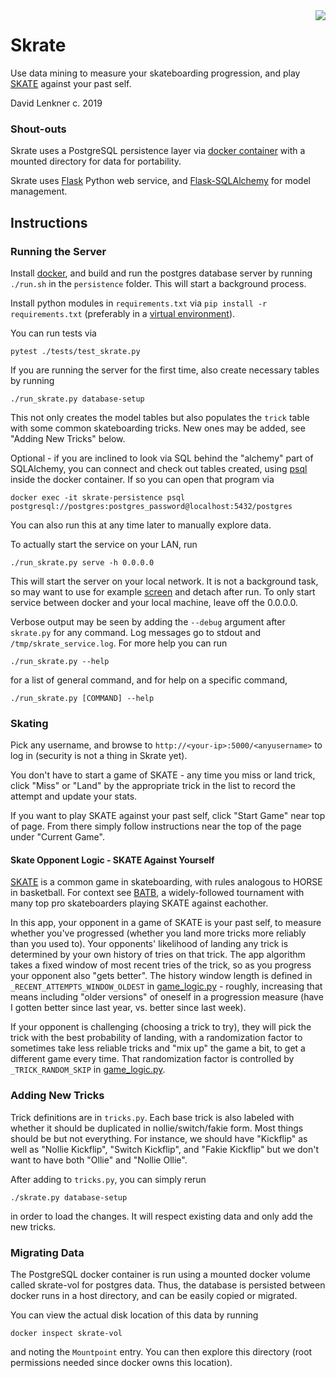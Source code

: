 <img align="right" src="skrate/static/favicon.ico">

# Skrate

Use data mining to measure your skateboarding progression, and play
[SKATE](https://en.wikipedia.org/wiki/Game_of_Skate) against your past self.

David Lenkner
c. 2019

### Shout-outs

Skrate uses a PostgreSQL persistence layer via [docker container](https://hub.docker.com/_/postgres)
with a mounted directory for data for portability.

Skrate uses [Flask](https://www.palletsprojects.com/p/flask/) Python web service, and
[Flask-SQLAlchemy](https://flask-sqlalchemy.palletsprojects.com/en/2.x/) for model management.

## Instructions

### Running the Server

Install [docker](https://docs.docker.com/install/linux/docker-ce/ubuntu/), and build and run the
postgres database server by running `./run.sh` in the `persistence` folder. This will start a
background process.

Install python modules in `requirements.txt` via `pip install -r requirements.txt` (preferably in a
[virtual environment](https://packaging.python.org/guides/installing-using-pip-and-virtual-environments/)).

You can run tests via

	pytest ./tests/test_skrate.py

If you are running the server for the first time, also create necessary tables by running

	./run_skrate.py database-setup

This not only creates the model tables but also populates the `trick` table with some common
skateboarding tricks. New ones may be added, see "Adding New Tricks" below.

Optional - if you are inclined to look via SQL behind the "alchemy" part of SQLAlchemy, you can connect
and check out tables created, using [psql](http://www.postgresqltutorial.com/install-postgresql/) inside
the docker container. If so you can open that program via

	docker exec -it skrate-persistence psql postgresql://postgres:postgres_password@localhost:5432/postgres

You can also run this at any time later to manually explore data.

To actually start the service on your LAN, run

	./run_skrate.py serve -h 0.0.0.0

This will start the server on your local network. It is not a background task, so may want to use
for example [screen](https://linuxize.com/post/how-to-use-linux-screen/) and detach after run. To only
start service between docker and your local machine, leave off the 0.0.0.0.

Verbose output may be seen by adding the `--debug` argument after `skrate.py` for any command. Log 
messages go to stdout and `/tmp/skrate_service.log`. For more help you can run

	./run_skrate.py --help

for a list of general command, and for help on a specific command,

	./run_skrate.py [COMMAND] --help

### Skating

Pick any username, and browse to `http://<your-ip>:5000/<anyusername>` to log in (security is not a
thing in Skrate yet).

You don't have to start a game of SKATE - any time you miss or land trick, click "Miss" or "Land" by
the appropriate trick in the list to record the attempt and update your stats.

If you want to play SKATE against your past self, click "Start Game" near top of page. From there
simply follow instructions near the top of the page under "Current Game".

#### Skate Opponent Logic - SKATE Against Yourself

[SKATE](https://en.wikipedia.org/wiki/Game_of_Skate) is a common game in skateboarding, with rules
analogous to HORSE in basketball. For context see [BATB](https://theberrics.com/battle-at-the-berrics),
a widely-followed tournament with many top pro skateboarders playing SKATE against eachother.

In this app, your opponent in a game of SKATE is your past self, to measure whether you've progressed
(whether you land more tricks more reliably than you used to). Your opponents' likelihood of landing
any trick is determined by your own history of tries on that trick. The app algorithm takes a fixed
window of most recent tries of the trick, so as you progress your opponent also "gets better". The history
window length is defined in `_RECENT_ATTEMPTS_WINDOW_OLDEST` in [game\_logic.py](skrate/game_logic.py) -
roughly, increasing that means including "older versions" of oneself in a progression measure (have I
gotten better since last year, vs. better since last week).

If your opponent is challenging (choosing a trick to try), they will pick the trick with the best
probability of landing, with a randomization factor to sometimes take less reliable tricks and "mix up"
the game a bit, to get a different game every time. That randomization factor is controlled by
`_TRICK_RANDOM_SKIP` in [game\_logic.py](skrate/game_logic.py).
 
### Adding New Tricks

Trick definitions are in `tricks.py`. Each base trick is also labeled with whether it should be
duplicated in nollie/switch/fakie form. Most things should be but not everything. For instance,
we should have "Kickflip" as well as "Nollie Kickflip", "Switch Kickflip", and "Fakie Kickflip"
but we don't want to have both "Ollie" and "Nollie Ollie".

After adding to `tricks.py`, you can simply rerun

	./skrate.py database-setup

in order to load the changes. It will respect existing data and only add the new tricks.

### Migrating Data

The PostgreSQL docker container is run using a mounted docker volume called skrate-vol for postgres
data. Thus, the database is persisted between docker runs in a host directory, and can be easily
copied or migrated.

You can view the actual disk location of this data by running

	docker inspect skrate-vol

and noting the `Mountpoint` entry. You can then explore this directory (root permissions needed
since docker owns this location).

